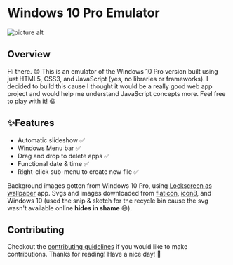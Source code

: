 # Windows 10 Pro Emulator

![picture alt](https://github.com/sunkanmii/Windows-10-Pro-Emulator/blob/main/imgs/Screenshot%20(245)%20-%20compressed.png "Windows 10 Pro Emulator")

## Overview
Hi there. 😊 This is an emulator of the Windows 10 Pro version built using just HTML5, CSS3, and JavaScript (yes, no libraries or frameworks). I decided to build this cause I thought it would be a really good web app project and would help me understand JavaScript concepts more. Feel free to play with it! 😀

## ✨Features
* Automatic slideshow ✅
* Windows Menu bar ✅
* Drag and drop to delete apps ✅
* Functional date & time ✅
* Right-click sub-menu to create new file ✅

Background images gotten from Windows 10 Pro, using [Lockscreen as wallpaper](https://www.microsoft.com/en-us/p/lockscreen-as-wallpaper/9nblggh4wr7c#activetab=pivot:overviewtab) app.
Svgs and images downloaded from [flaticon](https://www.flaticon.com/), [icon8](https://icons8.com/), and Windows 10 (used the snip & sketch for the recycle bin cause the svg wasn't available online **hides in shame** 😅).

## Contributing
Checkout the [contributing guidelines](https://github.com/sunkanmii/Windows-10-Pro-Emulator/blob/main/CONTRIBUTING.md) if you would like to make contributions.
Thanks for reading! Have a nice day! 💛
